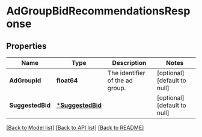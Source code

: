 # AdGroupBidRecommendationsResponse

## Properties
Name | Type | Description | Notes
------------ | ------------- | ------------- | -------------
**AdGroupId** | **float64** | The identifier of the ad group. | [optional] [default to null]
**SuggestedBid** | [***SuggestedBid**](SuggestedBid.md) |  | [optional] [default to null]

[[Back to Model list]](../README.md#documentation-for-models) [[Back to API list]](../README.md#documentation-for-api-endpoints) [[Back to README]](../README.md)

